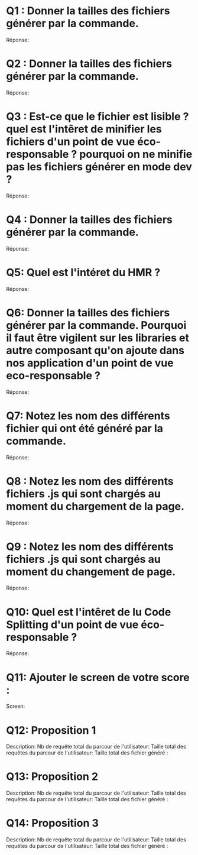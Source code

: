# Q1 : Donner la tailles des fichiers générer par la commande.
Réponse:

# Q2 : Donner la tailles des fichiers générer par la commande.
Réponse:

# Q3 : Est-ce que le fichier est lisible ? quel est l'intêret de minifier les fichiers d'un point de vue éco-responsable ? pourquoi on ne minifie pas les fichiers générer en mode dev ?
Réponse:

# Q4 : Donner la tailles des fichiers générer par la commande.
Réponse:

# Q5: Quel est l'intéret du HMR ?
Réponse:

# Q6: Donner la tailles des fichiers générer par la commande. Pourquoi il faut être vigilent sur les libraries et autre composant qu'on ajoute dans nos application d'un point de vue eco-responsable ?
Réponse:

# Q7: Notez les nom des différents fichier qui ont été généré par la commande.
Réponse:

# Q8 : Notez les nom des différents fichiers .js qui sont chargés au moment du chargement de la page.
Réponse:

# Q9 : Notez les nom des différents fichiers .js qui sont chargés au moment du changement de page.
Réponse:


# Q10: Quel est l'intêret de lu Code Splitting d'un point de vue éco-responsable ?
Réponse:


# Q11: Ajouter le screen de votre score :
Screen:


# Q12:  Proposition 1
Description:
Nb de requête total du parcour de l'utilisateur:
Taille total des requêtes du parcour de l'utilisateur:
Taille total des fichier généré :

# Q13:  Proposition 2
Description:
Nb de requête total du parcour de l'utilisateur:
Taille total des requêtes du parcour de l'utilisateur:
Taille total des fichier généré :

# Q14:  Proposition 3
Description:
Nb de requête total du parcour de l'utilisateur:
Taille total des requêtes du parcour de l'utilisateur:
Taille total des fichier généré :